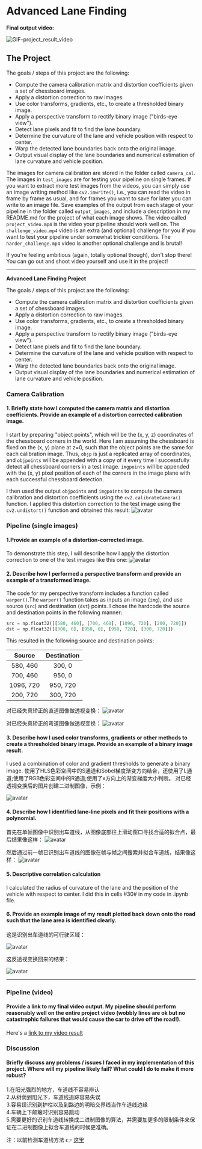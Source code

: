 # Advanced Lane Finding

**Final output video:**

![GIF-project_result_video](./GIF-project_result_video.gif)


The Project
---

The goals / steps of this project are the following:
* Compute the camera calibration matrix and distortion coefficients given a set
of chessboard images.
* Apply a distortion correction to raw images.
* Use color
transforms, gradients, etc., to create a thresholded binary image.
* Apply a
perspective transform to rectify binary image ("birds-eye view").
* Detect lane
pixels and fit to find the lane boundary.
* Determine the curvature of the lane
and vehicle position with respect to center.
* Warp the detected lane boundaries
back onto the original image.
* Output visual display of the lane boundaries and
numerical estimation of lane curvature and vehicle position.

The images for
camera calibration are stored in the folder called `camera_cal`.  The images in
`test_images` are for testing your pipeline on single frames.  If you want to
extract more test images from the videos, you can simply use an image writing
method like `cv2.imwrite()`, i.e., you can read the video in frame by frame as
usual, and for frames you want to save for later you can write to an image file.
Save examples of the output from each stage of your pipeline in the folder called `output_images`, and include a
description in my README.md for the project of what each image shows.    The
video called `project_video.mp4` is the video your pipeline should work well on.
The `challenge_video.mp4` video is an extra (and optional) challenge for you if
you want to test your pipeline under somewhat trickier conditions.  The
`harder_challenge.mp4` video is another optional challenge and is brutal!

If
you're feeling ambitious (again, totally optional though), don't stop there! You can go out and shoot video yourself and use it in the project!

---

**Advanced Lane Finding Project**

The
goals / steps of this project are the following:

* Compute the camera
calibration matrix and distortion coefficients given a set of chessboard images.
* Apply a distortion correction to raw images.
* Use color transforms,
gradients, etc., to create a thresholded binary image.
* Apply a perspective
transform to rectify binary image ("birds-eye view").
* Detect lane pixels and
fit to find the lane boundary.
* Determine the curvature of the lane and vehicle
position with respect to center.
* Warp the detected lane boundaries back onto
the original image.
* Output visual display of the lane boundaries and numerical
estimation of lane curvature and vehicle position.

[//]: # (Image References)
[image1]: ./writeup_images/image1.jpg' "Undistorted1"
[image2]:
./writeup_images/image2.jpg' "Undistorted2"
[image3]:
./examples/binary_combo_example.jpg "Binary Example"
[image4]:
./examples/warped_straight_lines.jpg "Warp Example"
[image5]:
./examples/color_fit_lines.jpg "Fit Visual"
[image6]:
./examples/example_output.jpg "Output"
[video1]: ./project_video.mp4 "Video"

### Camera Calibration
#### 1. Briefly state how I computed the camera matrix and distortion coefficients. Provide an example of a distortion corrected calibration image.

I
start by preparing "object
points", which will be the (x,
y, z) coordinates of
the chessboard corners in
the world. Here I am assuming the
chessboard is fixed
on the (x, y) plane at
z=0, such that the object points are
the same for each
calibration image.  Thus,
`objp` is just a replicated array of
coordinates, and
`objpoints` will be
appended with a copy of it every time I
successfully detect
all chessboard
corners in a test image.  `imgpoints` will be
appended with the
(x, y) pixel
position of each of the corners in the image
plane with each
successful
chessboard detection.  

I then used the output
`objpoints` and
`imgpoints` to
compute the camera calibration and distortion
coefficients using
the
`cv2.calibrateCamera()` function.  I applied this
distortion correction to
the
test image using the `cv2.undistort()` function and
obtained this result:
![avatar](./writeup_images/image1.jpg)


### Pipeline (single images)
#### 1.Provide an example of a distortion-corrected image.
To demonstrate this step, I
will describe how I
apply the distortion correction to one of the test images
like this one:
![avatar](./writeup_images/image2.jpg)

#### 2. Describe how I performed a perspective transform and provide an example of a transformed image.
The code for my perspective transform includes
a function
called `warper()`.The `warper()` function takes as inputs an image
(`img`), and use source (`src`) and destination (`dst`) points.  I chose the
hardcode the source and destination points in the following manner:
```python
src = np.float32([[580, 460], [700, 460], [1096, 720], [200, 720]])
dst = np.float32([[300, 0], [950, 0], [950, 720], [300, 720]])
```
This resulted in
the following source and destination points:

| Source        | Destination   |
|:-------------:|:-------------:| 
| 580, 460      | 300, 0        | 
| 700, 460      | 950, 0        |
| 1096, 720     | 950, 720      |
| 200, 720      | 300, 720      |

对已经失真矫正的直道图像做透视变换：
![avatar](./writeup_images/image3.jpg)

对已经失真矫正的弯道图像做透视变换：
![avatar](./writeup_images/image4.jpg)
#### 3. Describe how I used color transforms, gradients or other methods to create a thresholded binary image.  Provide an example of a binary image result.
I used
a combination of
color and gradient thresholds to generate a binary image.
使用了HLS色彩空间中的S通道和Sobel梯度渐变方向结合，还使用了L通道;使用了RGB色彩空间中的R通道;使用了x方向上的渐变梯度大小判断。
对已经透视变换后的图片创建二进制图像，示例：

![avatar](./writeup_images/image5.jpg)

#### 4. Describe how I identified lane-line pixels and fit their positions with a polynomial.
首先在单帧图像中识别出车道线，从图像底部往上滑动窗口寻找合适的拟合点，最后结果像这样：
![avatar](./writeup_images/image6.jpg)

然后通过前一帧已识别出车道线的图像在帧与帧之间搜索并拟合车道线，结果像这样：
![avatar](./writeup_images/image7.jpg)

#### 5. Descriptive correlation calculation 
I calculated the radius of curvature of the lane and the position of the vehicle with respect to center.
I did this in cells #30# in my
code in
.ipynb file.

#### 6. Provide an example image of my result plotted back down onto the road such that the lane area is identified clearly.
这是识别出车道线的可行驶区域：

![avatar](./writeup_images/image8.jpg)

这反透视变换回来的结果：

![avatar](./writeup_images/image9.jpg)

---

### Pipeline (video)

#### Provide a link to my final video output.  My pipeline should perform reasonably well on the entire project video (wobbly lines are ok but no catastrophic failures that would cause the car to drive off the road!).
Here's a [link to my
video result](./project_result_video.mp4)

### Discussion

#### Briefly discuss any problems / issues I faced in my implementation of this project. Where will my pipeline likely fail?  What could I  do to make it more robust?
1.在阳光强烈的地方，车道线不容易辨认  
2.从树荫到阳光下，车道线追踪容易失误  
3.容易误识别到护栏以及到路边的明暗交界线当作车道线边缘  
4.车辆上下颠簸时识别容易跳动  
5.需要更好的识别车道线转换成二进制图像的算法，并需要加更多的限制条件来保证在二进制图像上拟合车道线的时候更准确。  

注：以前检测车道线方法 :point_right: [这里](https://github.com/GuoliangPeng/CarND-LaneLines-P1-pgl)
